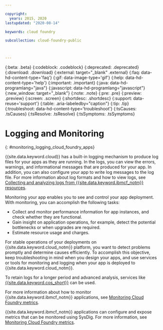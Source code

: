 ```yaml
---

copyright:
  years: 2015, 2020
lastupdated: "2020-08-14"

keywords: cloud foundry

subcollection: cloud-foundry-public



---
```



{:beta: .beta}
{:codeblock: .codeblock}
{:deprecated: .deprecated}
{:download: .download}
{:external: target="_blank" .external}
{:faq: data-hd-content-type='faq'}
{:gif: data-image-type='gif'}
{:help: data-hd-content-type='help'}
{:important: .important}
{:java: data-hd-programlang="java"}
{:javascript: data-hd-programlang="javascript"}
{:new_window: target="_blank"}
{:note: .note}
{:pre: .pre}
{:preview: .preview}
{:screen: .screen}
{:shortdesc: .shortdesc}
{:support: data-reuse='support'}
{:table: .aria-labeledby="caption"}
{:tip: .tip}
{:troubleshoot: data-hd-content-type='troubleshoot'}
{:tsCauses: .tsCauses}
{:tsResolve: .tsResolve}
{:tsSymptoms: .tsSymptoms}

# Logging and Monitoring
{: #monitoring_logging_cloud_foundry_apps}

{{site.data.keyword.cloud}} has a built-in logging mechanism to produce log files for your apps as they are running. In the logs, you can view the errors, warnings, and informational messages that are produced for your app. In addition, you can also configure your app to write log messages to the log file. For more information about log formats and how to view logs, see [Collecting and analyzing logs from {{site.data.keyword.ibmcf_notm}} resources](/docs/Log-Analysis-with-LogDNA?topic=Log-Analysis-with-LogDNA-monitor_cfapp_logs).

Monitoring your app enables you to see and control your app deployment. With monitoring, you can accomplish the following tasks:

* Collect and monitor performance information for app instances, and check whether they are functional.
* Gain insight on application operations, for example, detect the potential bottlenecks or when upgrades are required.
* Estimate resource usage and charges.

For stable operations of your deployments on {{site.data.keyword.cloud_notm}} platform, you want to detect problems promptly and determine causes efficiently. To accomplish this objective, keep troubleshooting in mind when you design your apps, and use services or tools for monitoring and logging when your app is deployed to {{site.data.keyword.cloud_notm}}.

To retain logs for a longer period and advanced analysis, services like [{{site.data.keyword.cos_short}}](/docs/Log-Analysis-with-LogDNA?topic=Log-Analysis-with-LogDNA-archiving) can be used.

For more information about how to monitor {{site.data.keyword.ibmcf_notm}} applications, see [Monitoring Cloud Foundry metrics](/docs/Monitoring-with-Sysdig?topic=Monitoring-with-Sysdig-monitor-cf-sysdig).

{{site.data.keyword.ibmcf_notm}} applications can configure and expose metrics that can be monitored using SysDig. For more information, see [Monitoring Cloud Foundry metrics](/docs/Monitoring-with-Sysdig?topic=Monitoring-with-Sysdig-monitor-cf-sysdig).



